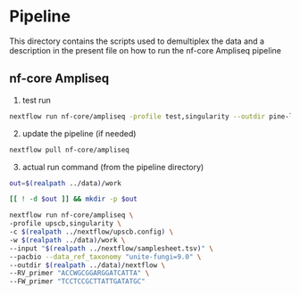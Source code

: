 # Pipeline

This directory contains the scripts used to demultiplex the data and a description in the present file on how to run the nf-core Ampliseq pipeline

## nf-core Ampliseq

1. test run
```bash
nextflow run nf-core/ampliseq -profile test,singularity --outdir pine-leaf-fungi
```

2. update the pipeline (if needed)
```bash
nextflow pull nf-core/ampliseq
```

3. actual run command (from the pipeline directory)
```bash
out=$(realpath ../data)/work

[[ ! -d $out ]] && mkdir -p $out

nextflow run nf-core/ampliseq \
-profile upscb,singularity \
-c $(realpath ../nextflow/upscb.config) \
-w $(realpath ../data)/work \
--input "$(realpath ../nextflow/samplesheet.tsv)" \
--pacbio --data_ref_taxonomy "unite-fungi=9.0" \
--outdir $(realpath ../data)/nextflow \
--RV_primer "ACCWGCGGARGGATCATTA" \
--FW_primer "TCCTCCGCTTATTGATATGC"
```
